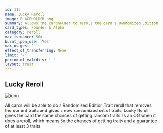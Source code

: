 ```yaml
---
id: 115
name: Lucky Reroll
image: PLACEHOLDER.png
summary: Allows the cardholder to reroll the card’s Randomized Edition Traits with the same chances as an OG.
card_types: Founder & Alpha
category: reroll
max_issuance: 500
burnt_upon_use: 'Yes'
max_usages: '-'
effect_of_transferring: None
limit: '-'
period_of_validity: '-'
layout: trait
---
```


## Lucky Reroll

![icon](/assets/images/trait-icons/{{page.image}})

All cards will be able to do a Randomized Edition Trait reroll that removes the current traits and gives a new randomized set of traits. Lucky Reroll gives the card the same chances of getting random traits as an OG when it does a reroll, which means 3x the chances of getting traits and a guarantee of at least 3 traits.
